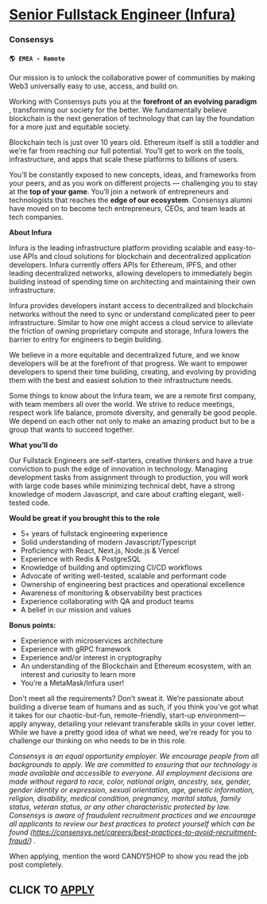 # [Senior Fullstack Engineer (Infura)](https://www.remotewlb.com/apply/senior-fullstack-engineer-infura)  
### Consensys  
#### `🌎 EMEA - Remote`  

Our mission is to unlock the collaborative power of communities by making Web3 universally easy to use, access, and build on.

Working with Consensys puts you at the **forefront of an evolving paradigm** , transforming our society for the better. We fundamentally believe blockchain is the next generation of technology that can lay the foundation for a more just and equitable society.

Blockchain tech is just over 10 years old. Ethereum itself is still a toddler and we’re far from reaching our full potential. You’ll get to work on the tools, infrastructure, and apps that scale these platforms to billions of users.

You’ll be constantly exposed to new concepts, ideas, and frameworks from your peers, and as you work on different projects — challenging you to stay at the **top of your game**. You’ll join a network of entrepreneurs and technologists that reaches the **edge of our ecosystem**. Consensys alumni have moved on to become tech entrepreneurs, CEOs, and team leads at tech companies.

**About Infura**

Infura is the leading infrastructure platform providing scalable and easy-to-use APIs and cloud solutions for blockchain and decentralized application developers. Infura currently offers APIs for Ethereum, IPFS, and other leading decentralized networks, allowing developers to immediately begin building instead of spending time on architecting and maintaining their own infrastructure.

Infura provides developers instant access to decentralized and blockchain networks without the need to sync or understand complicated peer to peer infrastructure. Similar to how one might access a cloud service to alleviate the friction of owning proprietary compute and storage, Infura lowers the barrier to entry for engineers to begin building.

We believe in a more equitable and decentralized future, and we know developers will be at the forefront of that progress. We want to empower developers to spend their time building, creating, and evolving by providing them with the best and easiest solution to their infrastructure needs.

Some things to know about the Infura team, we are a remote first company, with team members all over the world. We strive to reduce meetings, respect work life balance, promote diversity, and generally be good people. We depend on each other not only to make an amazing product but to be a group that wants to succeed together.

**What you’ll do**

Our Fullstack Engineers are self-starters, creative thinkers and have a true conviction to push the edge of innovation in technology. Managing development tasks from assignment through to production, you will work with large code bases while minimizing technical debt, have a strong knowledge of modern Javascript, and care about crafting elegant, well-tested code.

**Would be great if you brought this to the role**

  * 5+ years of fullstack engineering experience
  * Solid understanding of modern Javascript/Typescript
  * Proficiency with React, Next.js, Node.js & Vercel
  * Experience with Redis & PostgreSQL 
  * Knowledge of building and optimizing CI/CD workflows
  * Advocate of writing well-tested, scalable and performant code 
  * Ownership of engineering best practices and operational excellence
  * Awareness of monitoring & observability best practices
  * Experience collaborating with QA and product teams
  * A belief in our mission and values

**Bonus points:**

  * Experience with microservices architecture
  * Experience with gRPC framework 
  * Experience and/or interest in cryptography
  * An understanding of the Blockchain and Ethereum ecosystem, with an interest and curiosity to learn more
  * You’re a MetaMask/Infura user!

Don't meet all the requirements? Don't sweat it. We’re passionate about building a diverse team of humans and as such, if you think you've got what it takes for our chaotic-but-fun, remote-friendly, start-up environment—apply anyway, detailing your relevant transferable skills in your cover letter. While we have a pretty good idea of what we need, we're ready for you to challenge our thinking on who needs to be in this role.

_Consensys is an equal opportunity employer. We encourage people from all backgrounds to apply. We are committed to ensuring that our technology is made available and accessible to everyone. All employment decisions are made without regard to race, color, national origin, ancestry, sex, gender, gender identity or expression, sexual orientation, age, genetic information, religion, disability, medical condition, pregnancy, marital status, family status, veteran status, or any other characteristic protected by law. Consensys is aware of fraudulent recruitment practices and we encourage all applicants to review our best practices to protect yourself which can be found (https://consensys.net/careers/best-practices-to-avoid-recruitment-fraud/)_ _._

When applying, mention the word CANDYSHOP to show you read the job post completely.  
## CLICK TO [APPLY](https://www.remotewlb.com/apply/senior-fullstack-engineer-infura)


